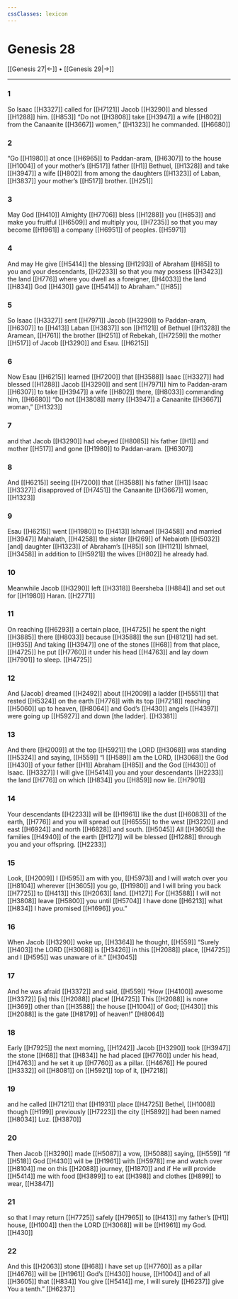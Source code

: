 ```yaml
---
cssClasses: lexicon
---
```


# Genesis 28

[[Genesis 27|←]] • [[Genesis 29|→]]

---

### 1
So Isaac [[H3327]] called for [[H7121]] Jacob [[H3290]] and blessed [[H1288]] him. [[H853]] “Do not [[H3808]] take [[H3947]] a wife [[H802]] from the Canaanite [[H3667]] women,” [[H1323]] he commanded. [[H6680]]

### 2
“Go [[H1980]] at once [[H6965]] to Paddan-aram, [[H6307]] to the house [[H1004]] of your mother’s [[H517]] father [[H1]] Bethuel, [[H1328]] and take [[H3947]] a wife [[H802]] from among the daughters [[H1323]] of Laban, [[H3837]] your mother’s [[H517]] brother. [[H251]]

### 3
May God [[H410]] Almighty [[H7706]] bless [[H1288]] you [[H853]] and make you fruitful [[H6509]] and multiply you, [[H7235]] so that you may become [[H1961]] a company [[H6951]] of peoples. [[H5971]]

### 4
And may He give [[H5414]] the blessing [[H1293]] of Abraham [[H85]] to  you and your descendants, [[H2233]] so that you may possess [[H3423]] the land [[H776]] where you dwell as a foreigner, [[H4033]] the land [[H834]] God [[H430]] gave [[H5414]] to Abraham.” [[H85]]

### 5
So Isaac [[H3327]] sent [[H7971]] Jacob [[H3290]] to Paddan-aram, [[H6307]] to [[H413]] Laban [[H3837]] son [[H1121]] of Bethuel [[H1328]] the Aramean, [[H761]] the brother [[H251]] of Rebekah, [[H7259]] the mother [[H517]] of Jacob [[H3290]] and Esau. [[H6215]]

### 6
Now Esau [[H6215]] learned [[H7200]] that [[H3588]] Isaac [[H3327]] had blessed [[H1288]] Jacob [[H3290]] and sent [[H7971]] him to Paddan-aram [[H6307]] to take [[H3947]] a wife [[H802]] there, [[H8033]] commanding him, [[H6680]] “Do not [[H3808]] marry [[H3947]] a Canaanite [[H3667]] woman,” [[H1323]]

### 7
and that Jacob [[H3290]] had obeyed [[H8085]] his father [[H1]] and mother [[H517]] and gone [[H1980]] to Paddan-aram. [[H6307]]

### 8
And [[H6215]] seeing [[H7200]] that [[H3588]] his father [[H1]] Isaac [[H3327]] disapproved of [[H7451]] the Canaanite [[H3667]] women, [[H1323]]

### 9
Esau [[H6215]] went [[H1980]] to [[H413]] Ishmael [[H3458]] and married [[H3947]] Mahalath, [[H4258]] the sister [[H269]] of Nebaioth [[H5032]] [and] daughter [[H1323]] of Abraham’s [[H85]] son [[H1121]] Ishmael, [[H3458]] in addition to [[H5921]] the wives [[H802]] he already had. 

### 10
Meanwhile Jacob [[H3290]] left [[H3318]] Beersheba [[H884]] and set out for [[H1980]] Haran. [[H2771]]

### 11
On reaching [[H6293]] a certain place, [[H4725]] he spent the night [[H3885]] there [[H8033]] because [[H3588]] the sun [[H8121]] had set. [[H935]] And taking [[H3947]] one of the stones [[H68]] from that place, [[H4725]] he put [[H7760]] it under his head [[H4763]] and lay down [[H7901]] to sleep. [[H4725]]

### 12
And [Jacob] dreamed [[H2492]] about [[H2009]] a ladder [[H5551]] that rested [[H5324]] on the earth [[H776]] with its top [[H7218]] reaching [[H5060]] up to heaven, [[H8064]] and God’s [[H430]] angels [[H4397]] were going up [[H5927]] and down [the ladder]. [[H3381]]

### 13
And there [[H2009]] at the top [[H5921]] the LORD [[H3068]] was standing [[H5324]] and saying, [[H559]] “I [[H589]] am the LORD, [[H3068]] the God [[H430]] of your father [[H1]] Abraham [[H85]] and the God [[H430]] of Isaac. [[H3327]] I will give [[H5414]] you and your descendants [[H2233]] the land [[H776]] on which [[H834]] you [[H859]] now lie. [[H7901]]

### 14
Your descendants [[H2233]] will be [[H1961]] like the dust [[H6083]] of the earth, [[H776]] and you will spread out [[H6555]] to the west [[H3220]] and east [[H6924]] and north [[H6828]] and south. [[H5045]] All [[H3605]] the families [[H4940]] of the earth [[H127]] will be blessed [[H1288]] through you  and your offspring. [[H2233]]

### 15
Look, [[H2009]] I [[H595]] am with you, [[H5973]] and I will watch over you [[H8104]] wherever [[H3605]] you go, [[H1980]] and I will bring you back [[H7725]] to [[H413]] this [[H2063]] land. [[H127]] For [[H3588]] I will not [[H3808]] leave [[H5800]] you until [[H5704]] I have done [[H6213]] what [[H834]] I have promised [[H1696]] you.” 

### 16
When Jacob [[H3290]] woke up, [[H3364]] he thought, [[H559]] “Surely [[H403]] the LORD [[H3068]] is [[H3426]] in this [[H2088]] place, [[H4725]] and I [[H595]] was unaware of it.” [[H3045]]

### 17
And he was afraid [[H3372]] and said, [[H559]] “How [[H4100]] awesome [[H3372]] [is] this [[H2088]] place! [[H4725]] This [[H2088]] is none [[H369]] other than [[H3588]] the house [[H1004]] of God; [[H430]] this [[H2088]] is the gate [[H8179]] of heaven!” [[H8064]]

### 18
Early [[H7925]] the next morning, [[H1242]] Jacob [[H3290]] took [[H3947]] the stone [[H68]] that [[H834]] he had placed [[H7760]] under his head, [[H4763]] and he set it up [[H7760]] as a pillar. [[H4676]] He poured [[H3332]] oil [[H8081]] on [[H5921]] top of it, [[H7218]]

### 19
and he called [[H7121]] that [[H1931]] place [[H4725]] Bethel, [[H1008]] though [[H199]] previously [[H7223]] the city [[H5892]] had been named [[H8034]] Luz. [[H3870]]

### 20
Then Jacob [[H3290]] made [[H5087]] a vow, [[H5088]] saying, [[H559]] “If [[H518]] God [[H430]] will be [[H1961]] with [[H5978]] me and watch over [[H8104]] me on this [[H2088]] journey, [[H1870]] and if He will provide [[H5414]] me  with food [[H3899]] to eat [[H398]] and clothes [[H899]] to wear, [[H3847]]

### 21
so that I may return [[H7725]] safely [[H7965]] to [[H413]] my father’s [[H1]] house, [[H1004]] then the LORD [[H3068]] will be [[H1961]] my  God. [[H430]]

### 22
And this [[H2063]] stone [[H68]] I have set up [[H7760]] as a pillar [[H4676]] will be [[H1961]] God’s [[H430]] house, [[H1004]] and of all [[H3605]] that [[H834]] You give [[H5414]] me,  I will surely [[H6237]] give You a tenth.” [[H6237]]


